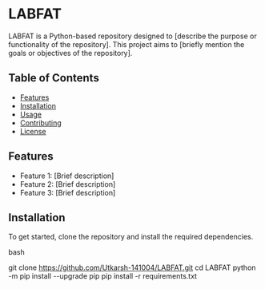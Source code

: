 # LABFAT

LABFAT is a Python-based repository designed to [describe the purpose or functionality of the repository]. This project aims to [briefly mention the goals or objectives of the repository].

## Table of Contents

- [Features](#features)
- [Installation](#installation)
- [Usage](#usage)
- [Contributing](#contributing)
- [License](#license)

## Features

- Feature 1: [Brief description]
- Feature 2: [Brief description]
- Feature 3: [Brief description]

## Installation

To get started, clone the repository and install the required dependencies.

bash

git clone https://github.com/Utkarsh-141004/LABFAT.git
cd LABFAT
python -m pip install --upgrade pip
pip install -r requirements.txt


